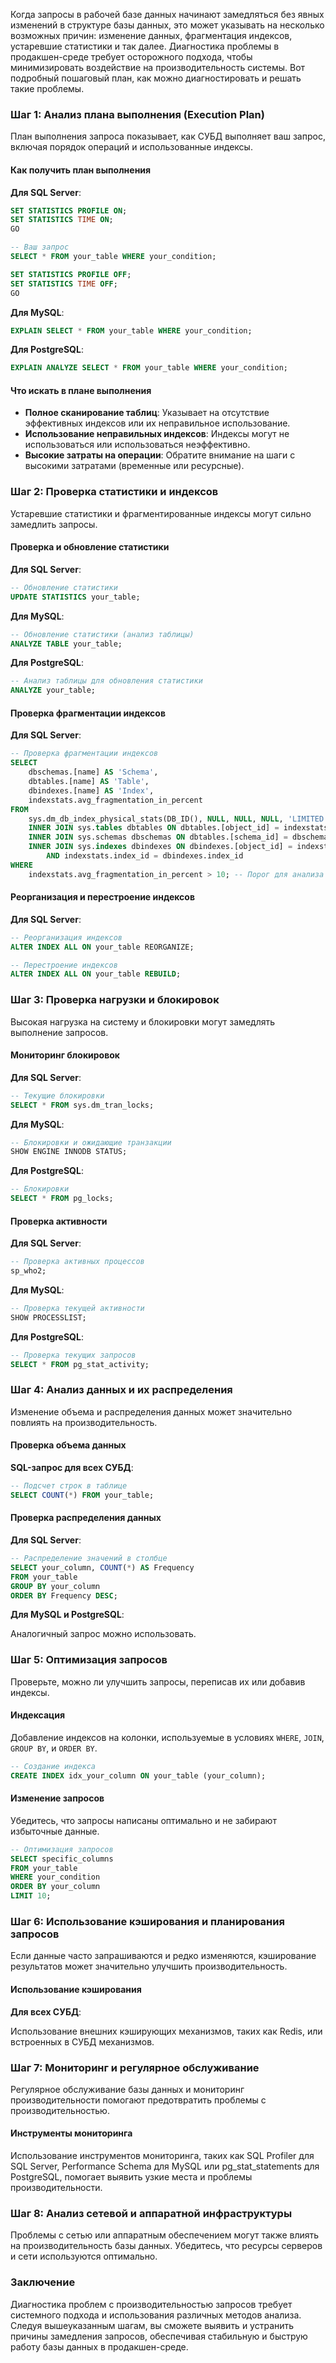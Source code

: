 Когда запросы в рабочей базе данных начинают замедляться без явных изменений в структуре базы данных, это может указывать на несколько возможных причин: изменение данных, фрагментация индексов, устаревшие статистики и так далее. Диагностика проблемы в продакшен-среде требует осторожного подхода, чтобы минимизировать воздействие на производительность системы. Вот подробный пошаговый план, как можно диагностировать и решать такие проблемы.

### Шаг 1: Анализ плана выполнения (Execution Plan)

План выполнения запроса показывает, как СУБД выполняет ваш запрос, включая порядок операций и использованные индексы.

#### Как получить план выполнения

**Для SQL Server**:

```sql
SET STATISTICS PROFILE ON;
SET STATISTICS TIME ON;
GO

-- Ваш запрос
SELECT * FROM your_table WHERE your_condition;

SET STATISTICS PROFILE OFF;
SET STATISTICS TIME OFF;
GO
```

**Для MySQL**:

```sql
EXPLAIN SELECT * FROM your_table WHERE your_condition;
```

**Для PostgreSQL**:

```sql
EXPLAIN ANALYZE SELECT * FROM your_table WHERE your_condition;
```

#### Что искать в плане выполнения

- **Полное сканирование таблиц**: Указывает на отсутствие эффективных индексов или их неправильное использование.
- **Использование неправильных индексов**: Индексы могут не использоваться или использоваться неэффективно.
- **Высокие затраты на операции**: Обратите внимание на шаги с высокими затратами (временные или ресурсные).

### Шаг 2: Проверка статистики и индексов

Устаревшие статистики и фрагментированные индексы могут сильно замедлить запросы.

#### Проверка и обновление статистики

**Для SQL Server**:

```sql
-- Обновление статистики
UPDATE STATISTICS your_table;
```

**Для MySQL**:

```sql
-- Обновление статистики (анализ таблицы)
ANALYZE TABLE your_table;
```

**Для PostgreSQL**:

```sql
-- Анализ таблицы для обновления статистики
ANALYZE your_table;
```

#### Проверка фрагментации индексов

**Для SQL Server**:

```sql
-- Проверка фрагментации индексов
SELECT 
    dbschemas.[name] AS 'Schema',
    dbtables.[name] AS 'Table',
    dbindexes.[name] AS 'Index',
    indexstats.avg_fragmentation_in_percent
FROM 
    sys.dm_db_index_physical_stats(DB_ID(), NULL, NULL, NULL, 'LIMITED') indexstats
    INNER JOIN sys.tables dbtables ON dbtables.[object_id] = indexstats.[object_id]
    INNER JOIN sys.schemas dbschemas ON dbtables.[schema_id] = dbschemas.[schema_id]
    INNER JOIN sys.indexes dbindexes ON dbindexes.[object_id] = indexstats.[object_id]
        AND indexstats.index_id = dbindexes.index_id
WHERE 
    indexstats.avg_fragmentation_in_percent > 10; -- Порог для анализа
```

#### Реорганизация и перестроение индексов

**Для SQL Server**:

```sql
-- Реорганизация индексов
ALTER INDEX ALL ON your_table REORGANIZE;

-- Перестроение индексов
ALTER INDEX ALL ON your_table REBUILD;
```

### Шаг 3: Проверка нагрузки и блокировок

Высокая нагрузка на систему и блокировки могут замедлять выполнение запросов.

#### Мониторинг блокировок

**Для SQL Server**:

```sql
-- Текущие блокировки
SELECT * FROM sys.dm_tran_locks;
```

**Для MySQL**:

```sql
-- Блокировки и ожидающие транзакции
SHOW ENGINE INNODB STATUS;
```

**Для PostgreSQL**:

```sql
-- Блокировки
SELECT * FROM pg_locks;
```

#### Проверка активности

**Для SQL Server**:

```sql
-- Проверка активных процессов
sp_who2;
```

**Для MySQL**:

```sql
-- Проверка текущей активности
SHOW PROCESSLIST;
```

**Для PostgreSQL**:

```sql
-- Проверка текущих запросов
SELECT * FROM pg_stat_activity;
```

### Шаг 4: Анализ данных и их распределения

Изменение объема и распределения данных может значительно повлиять на производительность.

#### Проверка объема данных

**SQL-запрос для всех СУБД**:

```sql
-- Подсчет строк в таблице
SELECT COUNT(*) FROM your_table;
```

#### Проверка распределения данных

**Для SQL Server**:

```sql
-- Распределение значений в столбце
SELECT your_column, COUNT(*) AS Frequency
FROM your_table
GROUP BY your_column
ORDER BY Frequency DESC;
```

**Для MySQL и PostgreSQL**:

Аналогичный запрос можно использовать.

### Шаг 5: Оптимизация запросов

Проверьте, можно ли улучшить запросы, переписав их или добавив индексы.

#### Индексация

Добавление индексов на колонки, используемые в условиях `WHERE`, `JOIN`, `GROUP BY`, и `ORDER BY`.

```sql
-- Создание индекса
CREATE INDEX idx_your_column ON your_table (your_column);
```

#### Изменение запросов

Убедитесь, что запросы написаны оптимально и не забирают избыточные данные.

```sql
-- Оптимизация запросов
SELECT specific_columns 
FROM your_table 
WHERE your_condition 
ORDER BY your_column 
LIMIT 10;
```

### Шаг 6: Использование кэширования и планирования запросов

Если данные часто запрашиваются и редко изменяются, кэширование результатов может значительно улучшить производительность.

#### Использование кэширования

**Для всех СУБД**:

Использование внешних кэширующих механизмов, таких как Redis, или встроенных в СУБД механизмов.

### Шаг 7: Мониторинг и регулярное обслуживание

Регулярное обслуживание базы данных и мониторинг производительности помогают предотвратить проблемы с производительностью.

#### Инструменты мониторинга

Использование инструментов мониторинга, таких как SQL Profiler для SQL Server, Performance Schema для MySQL или pg_stat_statements для PostgreSQL, помогает выявить узкие места и проблемы производительности.

### Шаг 8: Анализ сетевой и аппаратной инфраструктуры

Проблемы с сетью или аппаратным обеспечением могут также влиять на производительность базы данных. Убедитесь, что ресурсы серверов и сети используются оптимально.

### Заключение

Диагностика проблем с производительностью запросов требует системного подхода и использования различных методов анализа. Следуя вышеуказанным шагам, вы сможете выявить и устранить причины замедления запросов, обеспечивая стабильную и быструю работу базы данных в продакшен-среде.
